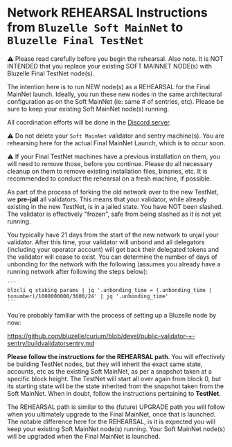 # Network REHEARSAL Instructions from `Bluzelle Soft MainNet` to `Bluzelle Final TestNet`

:warning: Please read carefully before you begin the rehearsal. Also note. It is NOT INTENDED that you replace your existing SOFT MAINNET NODE(s) with Bluzelle Final TestNet node(s). 

The intention here is to run NEW node(s) as a REHEARSAL for the Final MainNet launch. Ideally, you run these new nodes in the same architectural configuration as on the Soft MainNet (ie: same # of sentries, etc). Please be sure to keep your existing Soft MainNet node(s) running.

All coordination efforts will be done in the [Discord server](https://discord.gg/KRhcKE6qS6).

:warning: Do not delete your `Soft MainNet` validator and sentry machine(s). You are rehearsing here for the actual Final MainNet Launch, which is to occur soon.

:warning: If your Final TestNet machines have a previous installation on them, you will need to remove those, before you continue. Please do all necessary cleanup on them to remove existing installation files, binaries, etc. It is recommended to conduct the rehearsal on a fresh machine, if possible. 

As part of the process of forking the old network over to the new TestNet, we **pre-jail** all validators. This means that your validator, while already existing in the new TestNet, is in a jailed state. You have NOT been slashed. The validator is effectively "frozen", safe from being slashed as it is not yet running. 
    
You typically have 21 days from the start of the new network to unjail your validator. After this time, your validator will unbond and all delegators (including your operator account) will get back their delegated tokens and the validator will cease to exist. You can determine the number of days of unbonding for the network with the following (assumes you already have a running network after following the steps below):
    
    ```
    blzcli q staking params | jq '.unbonding_time = (.unbonding_time | tonumber)/1000000000/3600/24' | jq '.unbonding_time'
    ```

You're probably familiar with the process of setting up a Bluzelle node by now:

https://github.com/bluzelle/curium/blob/devel/public-validator-+-sentry/buildvalidatorsentry.md

**Please follow the instructions for the REHEARSAL path**. You will effectively be building TestNet nodes, but they will inherit the exact same state, accounts, etc as the existing Soft MainNet, as per a snapshot taken at a specific block height. The TestNet will start all over again from block 0, but its starting state will be the state inherited from the snapshot taken from the Soft MainNet. When in doubt, follow the instructions pertaining to **TestNet**.

The REHEARSAL path is similar to the (future) UPGRADE path you will follow when you ultimately upgrade to the Final MainNet, once that is launched. The notable difference here for the REHEARSAL, is it is expected you will keep your existing Soft MainNet node(s) running. Your Soft MainNet node(s) will be upgraded when the Final MainNet is launched. 
